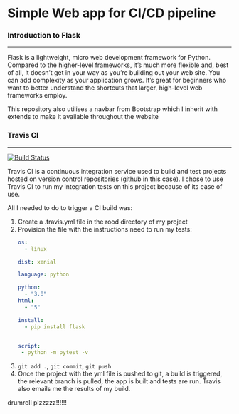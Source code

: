 # Simple Web app for CI/CD pipeline

### Introduction to Flask
---

Flask is a lightweight, micro web development framework for Python. Compared to the higher-level frameworks, it’s much more flexible and, best of all, it doesn’t get in your way as you’re building out your web site. You can add complexity as your application grows. It’s great for beginners who want to better understand the shortcuts that larger, high-level web frameworks employ.

This repository also utilises a navbar from Bootstrap which I inherit with extends to make it available throughout the website

### Travis CI
---
[![Build Status](https://travis-ci.org/LaminaSA/CI-CD_WebApp.svg?branch=master)](https://travis-ci.org/LaminaSA/CI-CD_WebApp)

Travis CI is a continuous integration service used to build and test projects hosted on version control repositories (github in this case). I chose to use Travis CI to run my integration tests on this project because of its ease of use.

All I needed to do to trigger a CI build was:

1) Create a .travis.yml file in the rood directory of my project
2) Provision the file with the instructions need to run my tests: 
    ```yaml
    os:
      - linux
    
    dist: xenial
    
    language: python
    
    python:
      - "3.8"
    html:
      - "5"
    
    install:
      - pip install flask
    
    
    script:
     - python -m pytest -v
    
    ``` 
3) ``git add .``, ``git commit``, ``git push``
4) Once the project with the yml file is pushed to git, a build is triggered, the relevant branch is pulled, the app is built and tests are run. Travis also emails me the results of my build.


 
drumroll plzzzzz!!!!!!
